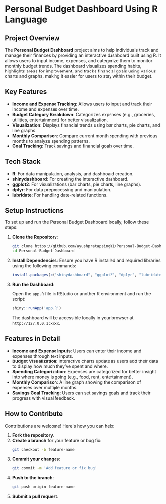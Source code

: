 # Personal Budget Dashboard Using R Language

## Project Overview

The **Personal Budget Dashboard** project aims to help individuals track and manage their finances by providing an interactive dashboard built using R. It allows users to input income, expenses, and categorize them to monitor monthly budget trends. The dashboard visualizes spending habits, highlights areas for improvement, and tracks financial goals using various charts and graphs, making it easier for users to stay within their budget.

## Key Features
- **Income and Expense Tracking**: Allows users to input and track their income and expenses over time.
- **Budget Category Breakdown**: Categorizes expenses (e.g., groceries, utilities, entertainment) for better visualization.
- **Visualization**: Displays financial trends using bar charts, pie charts, and line graphs.
- **Monthly Comparison**: Compare current month spending with previous months to analyze spending patterns.
- **Goal Tracking**: Track savings and financial goals over time.

## Tech Stack
- **R**: For data manipulation, analysis, and dashboard creation.
- **shinydashboard**: For creating the interactive dashboard.
- **ggplot2**: For visualizations (bar charts, pie charts, line graphs).
- **dplyr**: For data preprocessing and manipulation.
- **lubridate**: For handling date-related functions.

## Setup Instructions

To set up and run the Personal Budget Dashboard locally, follow these steps:

1. **Clone the Repository**:

    ```bash
    git clone https://github.com/ayushpratapsingh1/Personal-Budget-Dashboard.git
    cd Personal-Budget-Dashboard
    ```

2. **Install Dependencies**: Ensure you have R installed and required libraries using the following commands:

    ```r
    install.packages(c("shinydashboard", "ggplot2", "dplyr", "lubridate"))
    ```

3. **Run the Dashboard**:

    Open the `app.R` file in RStudio or another R environment and run the script:

    ```r
    shiny::runApp('app.R')
    ```

    The dashboard will be accessible locally in your browser at `http://127.0.0.1:xxxx`.

## Features in Detail
- **Income and Expense Inputs**: Users can enter their income and expenses through text inputs.
- **Budget Visualization**: Interactive charts update as users add their data to display how much they’ve spent and where.
- **Spending Categorization**: Expenses are categorized for better insight into where money is going (e.g., food, rent, entertainment).
- **Monthly Comparison**: A line graph showing the comparison of expenses over multiple months.
- **Savings Goal Tracking**: Users can set savings goals and track their progress with visual feedback.

## How to Contribute
Contributions are welcome! Here's how you can help:
1. **Fork the repository**.
2. **Create a branch** for your feature or bug fix:
    ```bash
    git checkout -b feature-name
    ```
3. **Commit your changes**:
    ```bash
    git commit -m 'Add feature or fix bug'
    ```
4. **Push to the branch**:
    ```bash
    git push origin feature-name
    ```
5. **Submit a pull request**.

